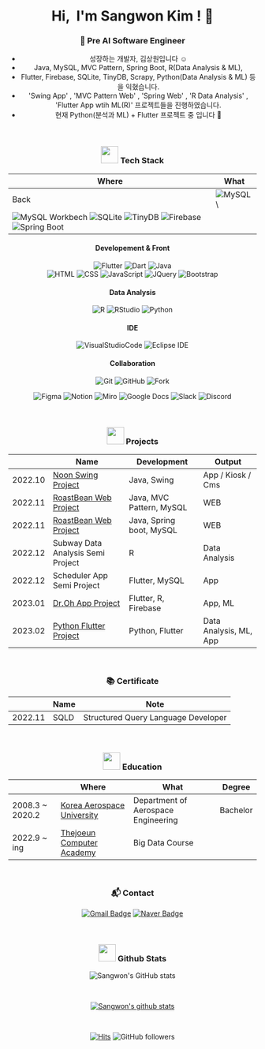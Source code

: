 <div align="center">
  
<h1 align="center">Hi, &nbsp;I'm Sangwon Kim ! 👋 </h1>

### 🌱 Pre AI Software Engineer

  - 성장하는 개발자, 김상원입니다 :relaxed: <br>
  - Java, MySQL, MVC Pattern, Spring Boot, R(Data Analysis & ML), 
  - Flutter, Firebase, SQLite, TinyDB, Scrapy, Python(Data Analysis & ML) 등 을 익혔습니다.
  - 'Swing App' , 'MVC Pattern Web' , 'Spring Web' , 'R Data Analysis' , 'Flutter App wtih ML(R)' 프로젝트들을 진행하였습니다.
  - 현재 Python(분석과 ML) + Flutter 프로젝트 중 입니다 :smiling_face_with_three_hearts:

<br>

### <img src="https://media.giphy.com/media/WFZvB7VIXBgiz3oDXE/giphy.gif" width="35"> Tech Stack
  |Where|What|
  |------|------|
  |Back|![MySQL](https://img.shields.io/badge/mySQL-4479A1.svg?&style=flat-square&logo=mySQL&logoColor=white)  \
  ![MySQL Workbech](https://img.shields.io/badge/MySQL%20Workbench-4479A1.svg?&style=flat-square&logo=mySQL%20Workbench&logoColor=white)  ![SQLite](https://img.shields.io/badge/SQLite-003B57.svg?&style=flat-square&logo=SQLite&logoColor=white)  ![TinyDB](https://img.shields.io/badge/TinyDB-276DC3.svg?&style=flat-square&logo=TinyDB&logoColor=white)  ![Firebase](https://img.shields.io/badge/Firebase-FFCA28.svg?&style=flat-square&logo=Firebase&logoColor=white)  ![Spring Boot](https://img.shields.io/badge/Spring%20Boot-6DB33F.svg?&style=flat-square&logo=Spring%20Boot&logoColor=white)|

  
  
  #### Developement & Front
  ![Flutter](https://img.shields.io/badge/Flutter-02569B.svg?&style=flat-square&logo=Flutter&logoColor=white)
  ![Dart](https://img.shields.io/badge/Dart-0175C2.svg?&style=flat-square&logo=Dart&logoColor=white)
  ![Java](https://img.shields.io/badge/Java-007396.svg?&style=flat-square&logo=Java&logoColor=white)  
  ![HTML](https://img.shields.io/badge/HTML5-E34F26.svg?&style=flat-square&logo=HTML5&logoColor=white)
  ![CSS](https://img.shields.io/badge/CSS-1572B6.svg?&style=flat-square&logo=CSS3&logoColor=white)
  ![JavaScript](https://img.shields.io/badge/JavaScript-F7DF1E.svg?&style=flat-square&logo=JavaScript&logoColor=white)
  ![JQuery](https://img.shields.io/badge/JQuery-0769AD.svg?&style=flat-square&logo=JQuery&logoColor=white)
  ![Bootstrap](https://img.shields.io/badge/Bootstrap-7952B3.svg?&style=flat-square&logo=Bootstrap&logoColor=white)
  
  #### Data Analysis
  ![R](https://img.shields.io/badge/R-276DC3.svg?&style=flat-square&logo=R&logoColor=white)
  ![RStudio](https://img.shields.io/badge/RStudio-75AADB.svg?&style=flat-square&logo=RStudio&logoColor=white)
  ![Python](https://img.shields.io/badge/Python-3776AB.svg?&style=flat-square&logo=Python&logoColor=white)
  
  #### IDE
  ![VisualStudioCode](https://img.shields.io/badge/VisualStudioCode-007ACC.svg?&style=flat-square&logo=VisualStudioCode&logoColor=white)
  ![Eclipse IDE](https://img.shields.io/badge/Eclipse%20IDE-2C2255.svg?&style=flat-square&logo=Eclipse%20IDE&logoColor=white)
  
  #### Collaboration
  ![Git](https://img.shields.io/badge/Git-F05032.svg?&style=flat-square&logo=Git&logoColor=white)
  ![GitHub](https://img.shields.io/badge/GitHub-181717.svg?&style=flat-square&logo=GitHub&logoColor=white)
  ![Fork](https://img.shields.io/badge/Fork-75AADB.svg?&style=flat-square&logo=Fork&logoColor=white)

  ![Figma](https://img.shields.io/badge/Figma-F24E1E.svg?&style=flat-square&logo=Figma&logoColor=white)
  ![Notion](https://img.shields.io/badge/Notion-000000.svg?&style=flat-square&logo=Notion&logoColor=white)
  ![Miro](https://img.shields.io/badge/Miro-050038.svg?&style=flat-square&logo=Miro&logoColor=white)
  ![Google Docs](https://img.shields.io/badge/Google%20Docs-34A853.svg?&style=flat-square&logo=Google%20Docs&logoColor=white)
  ![Slack](https://img.shields.io/badge/Slack-4A154B.svg?&style=flat-square&logo=Slack&logoColor=white)
  ![Discord](https://img.shields.io/badge/Discord-5865F2.svg?&style=flat-square&logo=Discord&logoColor=white)

<br>
  
### <img src="https://media.giphy.com/media/IauL6LvGNlT3ffhcqq/giphy.gif" width="35"> Projects

  ||Name|Development|Output|
  |-----|-----|-----|-----|  
  |2022.10|[Noon Swing Project](https://github.com/SunHyongKwon/Noon)|Java, Swing|App / Kiosk / Cms|
  |2022.11|[RoastBean Web Project](https://github.com/sangwonKim7/MVC_Web_Project-Roast_Bean.git)|Java, MVC Pattern, MySQL|WEB|
  |2022.11|[RoastBean Web Project](https://github.com/sangwonKim7/Spring_Web_Project-Roast_Bean.git)|Java, Spring boot, MySQL|WEB|
  |2022.12|Subway Data Analysis Semi Project|R|Data Analysis|
  |2022.12|Scheduler App Semi Project|Flutter, MySQL|App|
  |2023.01|[Dr.Oh App Project](https://github.com/sangwonKim7/Flutter_R_App_Project-Dr_Oh.git)|Flutter, R, Firebase|App, ML|
  |2023.02|[Python Flutter Project](___)|Python, Flutter|Data Analysis, ML, App|

<br>

### 📚 Certificate
  
  ||Name|Note|
  |-|-|-|
  |2022.11|SQLD|Structured Query Language Developer|
  
<br>
  
### <img src="https://media.giphy.com/media/cIbeGOBApvS2pB4zj5/giphy.gif" width="35"> Education
   
||Where|What|Degree|
|------|------|------|------|
|2008.3 ~ 2020.2|[Korea Aerospace University](http://kau.ac.kr/web/index.do)|Department of Aerospace Engineering|Bachelor|
|2022.9 ~ ing|[Thejoeun Computer Academy](https://gr.tjoeun.co.kr)|Big Data Course||

<br>

### 📬 Contact

[![Gmail Badge](https://img.shields.io/badge/Gmail-d14836?style=flat-square&logo=Gmail&logoColor=white&link=mailto:swkim7275@gmail.com)](mailto:swkim7275@gmail.com)
[![Naver Badge](https://img.shields.io/badge/Naver-d03C75A?style=flat-square&logo=Naver&logoColor=white&link=mailto:swkim7275@naver.com)](mailto:swkim7275@naver.com)
  
<br>
  
### <img src="https://media.giphy.com/media/KzccVmHEzmNLbc3Tv2/giphy.gif" width="35"> Github Stats
  
![Sangwon's GitHub stats](https://github-readme-stats.vercel.app/api/top-langs?username=sangwonKim7&show_icons=true&theme=tokyonight&layout=compact)

<br>

[![Sangwon's github stats](https://github-readme-stats.vercel.app/api?username=sangwonKim7&show_icons=true&theme=tokyonight)](https://github.com/sangwonKim7/)
  
<br>  
  
[![Hits](https://hits.seeyoufarm.com/api/count/incr/badge.svg?url=https%3A%2F%2Fgithub.com%2FsangwonKim7&count_bg=%2379C83D&title_bg=%23555555&icon=&icon_color=%23E7E7E7&title=hits&edge_flat=false)](https://hits.seeyoufarm.com)
![GitHub followers](https://img.shields.io/github/followers/sangwonKim7?style=social)

</div>


<!--
**sangwonKim7/sangwonKim7** is a ✨ _special_ ✨ repository because its `README.md` (this file) appears on your GitHub profile.

Here are some ideas to get you started:

- 🔭 I’m currently working on ...
- 🌱 I’m currently learning ...
- 👯 I’m looking to collaborate on ...
- 🤔 I’m looking for help with ...
- 💬 Ask me about ...
- 📫 How to reach me: ...
- 😄 Pronouns: ...
- ⚡ Fun fact: ...
-->
